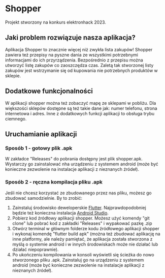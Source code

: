 # Shopper

Projekt stworzony na konkurs elektronhack 2023.

## Jaki problem rozwiązuje nasza aplikacja?

Aplikacja Shopper to znacznie więcej niż zwykła lista zakupów! Shopper zawiera też przepisy na pyszne dania ze wszystkimi 
potrzebnymi informacjami do ich przyrządzenia. Bezpośrednio z przepisu można utworzyć listę zakupów co zaoszczędza czas. Zaletą tak stworzonej listy zakupów jest wstrzymanie się od kupowania nie potrzebnych produktów w sklepie.

## Dodatkowe funkcjonalności

W aplikacji shopper można też zobaczyć mapę ze sklepami w pobliżu. Dla większości sklepów dostępne są też takie dane jak: numer telefonu, strona internetowa i adres. Inne z dodatkowych funkcji aplikacji to obsługa trybu ciemnego.


## Uruchamianie aplikacji

### Sposób 1 - gotowy plik .apk

W zakładce "Releases" do pobrania dostępny jest plik shopper.apk. Wystarczy go zainstalować nha urządzeniu z systemem android (może być konieczne zezwolenie na instalacje aplikacji z nieznanych źródeł).

### Sposób 2 - ręczna kompilacja pliku .apk

Jeśli nie chcesz korzystać ze zbudowanego przez nas pliku, możesz go zbudować samodzielnie. By to zrobić:
1. Zainstaluj środowisko deweloperskie [Flutter](https://docs.flutter.dev/get-started/install). Najprawdopodobniej będzie też konieczna instalacja [Android Studio](https://developer.android.com/studio).
2. Pobierz kod źródłowy aplikacji shopper. Możesz użyć komendy "git clone" lub pobrać kod z zakładki "Releases" i wypakować pazkę .zip
3. Otwórz terminal w głównym folderze kodu źródłowego aplikacji shopper i wykonaj komendę "flutter build apk" (można też zbudować aplikację na inne platformy, ale należy pamiętać, że aplikacja została stworzona z myślą o systemie android i w innych środowiskach może nie działać lub działać niepoprawnie).
4. Po ukończeniu kompilowania w konsoli wyświetli się ścieżka do nowo stworzonego pliku .apk. Zainstaluj go na urządzeniu z systemem android (może być konieczne zezwolenie na instalacje aplikacji z nieznanych źródeł).
